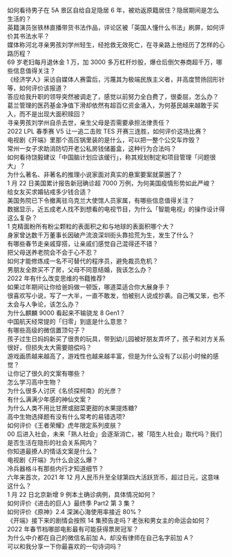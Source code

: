 如何看待男子在 5A 景区自给自足隐居 6 年，被劝返原籍居住？隐居期间是怎么生活的？  
英籍演员张铁林直播带货书法作品，评论区被「英国人懂什么书法」刷屏，如何评价其书法水平？  
媒体称河北寻亲男孩刘学州轻生，经抢救无效死亡，在寻亲路上他经历了怎样的心路历程？  
69 岁老妇每月退休金 1 万，加 3000 多万杠杆炒股，爆仓后倒欠券商超千万，哪些信息值得关注？  
《经济学人》采访自媒体人赛雷后，污蔑其为极端民族主义者，并高度赞扬回形针等，如何评价该报道？  
答应给我升职的领导突然被调走了，感觉以前努力全白费了，很委屈，怎么办？  
葛兰管理的医药基金净值下滑却依然有超百亿资金涌入，为何基民越来越敢于买入，而不是出现大面积赎回？  
寻亲男孩刘学州自杀去世，亲生父母是否需要承担法律责任？  
2022 LPL 春季赛 V5 让一追二击败 TES 开赛三连胜，如何评价这场比赛？  
电视剧《开端》里那个高压锅里装的是什么，可以把一整个公交车炸毁？  
常州一女子求助消防切开老公私房钱储蓄盒，这种行为合法吗？  
如何看待饶毅建议「中国脑计划应该缓行」，称其规划制定和项目管理「问题很大」？  
为什么著名、非著名的推理小说家面对真实的悬案要案就蒙圈了？  
1 月 22 日美国累计报告新冠确诊超 7000 万例，为何美国疫情形势如此严峻？  
给女友买求婚钻戒多少钱合适？  
美国务院已下令撤离驻乌克兰大使馆人员家属，有哪些信息值得关注？  
数据显示，近五成老人找不到想看的电视节目，为什么「智能电视」的操作设计得这么复杂？  
1 克精面粉所有粉尘颗粒的表面积之和与地球的表面积哪个大？  
身家曾达数千万董事长因破产流浪深圳街头靠拾荒为生，发生了什么？  
有哪些春节走亲戚穿搭，让亲戚们感觉自己混得还不错？  
把父母送养老院会不会于心不忍？  
如何才能修炼成一名不可替代的程序员，避免裁员危机？  
男朋友全款买不了房，父母不同意结婚，我该怎么办？  
2022 年有什么改变思维的书籍推荐?  
如果过年期间让你给爸妈做一顿饭，哪道菜适合你大展身手？  
很喜欢写小说，写了一大半，一直不敢发，怕被别人说成抄袭。自己嘴又笨，也不太会与人争论，该怎么办？  
为什么麒麟 9000 看起来不输骁龙 8 Gen1？  
中国航天经常提的「归零」到底是什么意思？  
有哪些高级的微信置顶句子？  
孩子过生日妈妈新买了很贵的玩具，带到幼儿园被好朋友弄坏了，孩子和对方关系很好，但损失太大需要赔偿吗？  
游戏画质越来越高了，游戏性也越来越丰富，但是为什么没有了以前小时候的感觉？  
让你记了很久的文案有哪些？  
怎么学习高中生物？  
为什么很多人讨厌《名侦探柯南》的光彦？  
有什么满满少年感的神仙文案？  
为什么人类不用比甘蔗或甜菜更甜的水果提炼糖?  
高中生物选择题有没有什么常考的易错选项?  
如何评价《王者荣耀》虎年限定系列皮肤？  
00 后进入社会，未来「熟人社会」会逐渐消亡，被「陌生人社会」取代吗？我们是否生活在隐形的社会关系网内？  
你知道最撩人的情话文案是什么？  
电视剧《开端》为什么会这么爆？  
冷兵器格斗有那些内行才知道细节？  
六年来首次，2021 年 12 月人民币升至全球第四大活跃货币，超过日元，这意味这什么？  
1 月 22 日北京新增 9 例本土确诊病例，具体情况如何？  
如何评价《进击的巨人》最终季 Part2 第 3 集？  
如何评价《原神》2.4 深渊心海使用率接近 80%？  
《开端》接下来的剧情会按照 14 集预告走吗？老张和男女主的命运会如何？  
2022 年春节档哪部电影最有可能获得票房冠军？  
为什么中介都在自己的微信名前加 A，却没有律师在自己名字前加 A？  
可以和我分享一下你最喜欢的一句诗词吗？  
